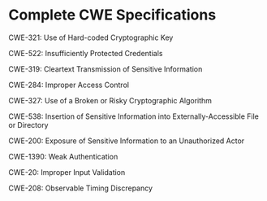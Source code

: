 

# Complete CWE Specifications

CWE-321: Use of Hard-coded Cryptographic Key

CWE-522: Insufficiently Protected Credentials

CWE-319: Cleartext Transmission of Sensitive Information

CWE-284: Improper Access Control

CWE-327: Use of a Broken or Risky Cryptographic Algorithm

CWE-538: Insertion of Sensitive Information into Externally-Accessible File or Directory

CWE-200: Exposure of Sensitive Information to an Unauthorized Actor

CWE-1390: Weak Authentication

CWE-20: Improper Input Validation

CWE-208: Observable Timing Discrepancy